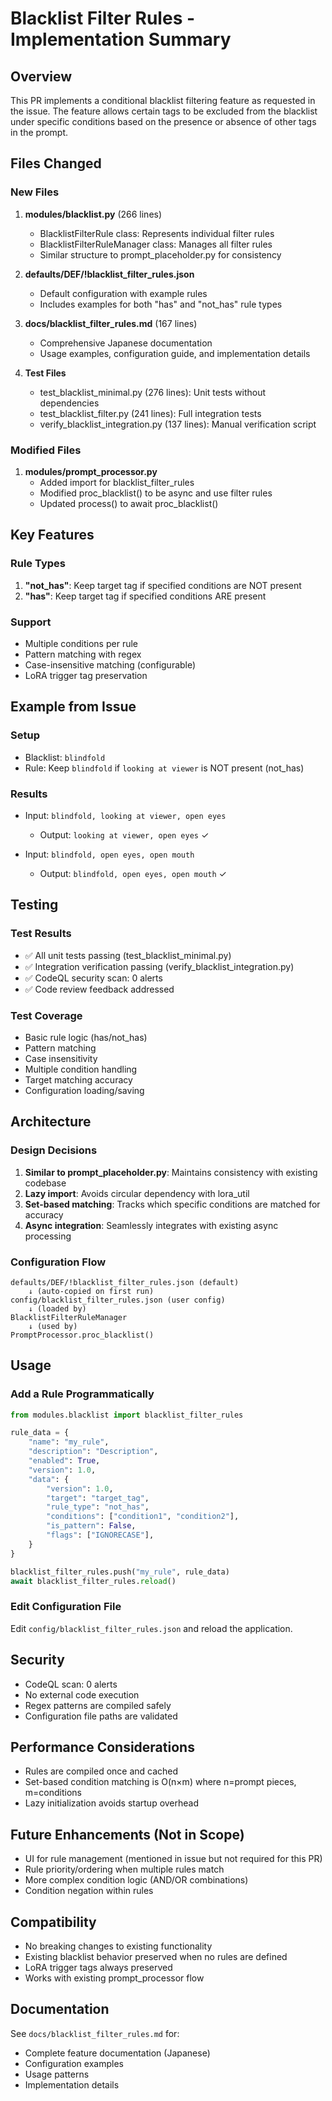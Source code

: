 # Blacklist Filter Rules - Implementation Summary

## Overview
This PR implements a conditional blacklist filtering feature as requested in the issue. The feature allows certain tags to be excluded from the blacklist under specific conditions based on the presence or absence of other tags in the prompt.

## Files Changed

### New Files
1. **modules/blacklist.py** (266 lines)
   - BlacklistFilterRule class: Represents individual filter rules
   - BlacklistFilterRuleManager class: Manages all filter rules
   - Similar structure to prompt_placeholder.py for consistency

2. **defaults/DEF/!blacklist_filter_rules.json**
   - Default configuration with example rules
   - Includes examples for both "has" and "not_has" rule types

3. **docs/blacklist_filter_rules.md** (167 lines)
   - Comprehensive Japanese documentation
   - Usage examples, configuration guide, and implementation details

4. **Test Files**
   - test_blacklist_minimal.py (276 lines): Unit tests without dependencies
   - test_blacklist_filter.py (241 lines): Full integration tests
   - verify_blacklist_integration.py (137 lines): Manual verification script

### Modified Files
1. **modules/prompt_processor.py**
   - Added import for blacklist_filter_rules
   - Modified proc_blacklist() to be async and use filter rules
   - Updated process() to await proc_blacklist()

## Key Features

### Rule Types
1. **"not_has"**: Keep target tag if specified conditions are NOT present
2. **"has"**: Keep target tag if specified conditions ARE present

### Support
- Multiple conditions per rule
- Pattern matching with regex
- Case-insensitive matching (configurable)
- LoRA trigger tag preservation

## Example from Issue

### Setup
- Blacklist: `blindfold`
- Rule: Keep `blindfold` if `looking at viewer` is NOT present (not_has)

### Results
- Input: `blindfold, looking at viewer, open eyes`
  - Output: `looking at viewer, open eyes` ✓
  
- Input: `blindfold, open eyes, open mouth`
  - Output: `blindfold, open eyes, open mouth` ✓

## Testing

### Test Results
- ✅ All unit tests passing (test_blacklist_minimal.py)
- ✅ Integration verification passing (verify_blacklist_integration.py)
- ✅ CodeQL security scan: 0 alerts
- ✅ Code review feedback addressed

### Test Coverage
- Basic rule logic (has/not_has)
- Pattern matching
- Case insensitivity
- Multiple condition handling
- Target matching accuracy
- Configuration loading/saving

## Architecture

### Design Decisions
1. **Similar to prompt_placeholder.py**: Maintains consistency with existing codebase
2. **Lazy import**: Avoids circular dependency with lora_util
3. **Set-based matching**: Tracks which specific conditions are matched for accuracy
4. **Async integration**: Seamlessly integrates with existing async processing

### Configuration Flow
```
defaults/DEF/!blacklist_filter_rules.json (default)
    ↓ (auto-copied on first run)
config/blacklist_filter_rules.json (user config)
    ↓ (loaded by)
BlacklistFilterRuleManager
    ↓ (used by)
PromptProcessor.proc_blacklist()
```

## Usage

### Add a Rule Programmatically
```python
from modules.blacklist import blacklist_filter_rules

rule_data = {
    "name": "my_rule",
    "description": "Description",
    "enabled": True,
    "version": 1.0,
    "data": {
        "version": 1.0,
        "target": "target_tag",
        "rule_type": "not_has",
        "conditions": ["condition1", "condition2"],
        "is_pattern": False,
        "flags": ["IGNORECASE"],
    }
}

blacklist_filter_rules.push("my_rule", rule_data)
await blacklist_filter_rules.reload()
```

### Edit Configuration File
Edit `config/blacklist_filter_rules.json` and reload the application.

## Security

- CodeQL scan: 0 alerts
- No external code execution
- Regex patterns are compiled safely
- Configuration file paths are validated

## Performance Considerations

- Rules are compiled once and cached
- Set-based condition matching is O(n×m) where n=prompt pieces, m=conditions
- Lazy initialization avoids startup overhead

## Future Enhancements (Not in Scope)

- UI for rule management (mentioned in issue but not required for this PR)
- Rule priority/ordering when multiple rules match
- More complex condition logic (AND/OR combinations)
- Condition negation within rules

## Compatibility

- No breaking changes to existing functionality
- Existing blacklist behavior preserved when no rules are defined
- LoRA trigger tags always preserved
- Works with existing prompt_processor flow

## Documentation

See `docs/blacklist_filter_rules.md` for:
- Complete feature documentation (Japanese)
- Configuration examples
- Usage patterns
- Implementation details
